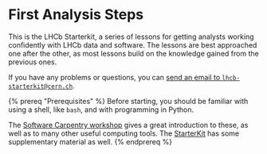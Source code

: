 # First Analysis Steps

This is the LHCb Starterkit, a series of lessons for getting analysts working
confidently with LHCb data and software.
The lessons are best approached one after the other, as most lessons build on
the knowledge gained from the previous ones.

If you have any problems or questions, you can [send an email to
`lhcb-starterkit@cern.ch`](mailto:lhcb-starterkit@cern.ch).

{% prereq "Prerequisites" %}
Before starting, you should be familiar with using a shell, like `bash`, and
with programming in Python.

The [Software Carpentry
workshop](http://twitwi.github.io/2015-06-02-cern-lhcb/) gives a great
introduction to these, as well as to many other useful computing tools. The [StarterKit](https://lhcb.github.io/analysis-essentials/index.html) has some supplementary material as well.
{% endprereq %} 
